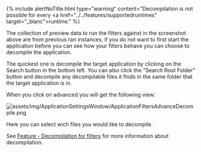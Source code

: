 {% include alertNoTitle.html  type="warning" content="Decompilation is not possible for every <a href=\"../../features/supportedruntimes\" target=\"_blanc\">runtime</a>." %}

The collection of preview data to run the filters against in the screenshot above are from previous ran instances, if you do not want to first start the application before you can see how your filters behave you can choose to decompile the application.


The quickest one is decompile the target application by clicking on the Search button in the bottom left.
You can also click the "Search Root Folder" button and decompile any decompilable files it finds in the same folder that the target application is in.

When you click on advanced you will get the following view:

![assets/img/ApplicationSettingsWindow/ApplicationFiltersAdvanceDecompile.png](../../../assets/img/ApplicationSettingsWindow/ApplicationFiltersAdvanceDecompile.png)

Here you can select wich files you would like to decompile.

See [Feature - Decompilation for filters](../../features/DecompilationForFilters) for more information about decompilation.
